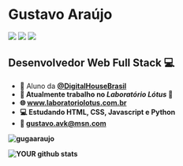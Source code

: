 # Gustavo Araújo
[<img src="https://img.shields.io/badge/linkedin-%230077B5.svg?&style=for-the-badge&logo=linkedin&logoColor=white" />](https://www.linkedin.com/in/GugaAraujo/) [<img src = "https://img.shields.io/badge/instagram-%23E4405F.svg?&style=for-the-badge&logo=instagram&logoColor=white">](https://www.instagram.com/Guga.raujo/) [<img src = "https://img.shields.io/badge/facebook-%231877F2.svg?&style=for-the-badge&logo=facebook&logoColor=white">](https://www.facebook.com/guga.araujovieira)


##  Desenvolvedor Web Full Stack :computer:

- :book: Aluno da <a href="https://github.com/DigitalHouseBrasil" target="_blank"><b>@DigitalHouseBrasil<b></a>
- :office:   Atualmente trabalho no *Laboratório Lótus* :microscope:
- :globe_with_meridians: <a href="https://www.laboratoriolotus.com.br" target="_blank" rel="noopener">www.laboratoriolotus.com.br</a>
- :computer:   Estudando HTML, CSS, Javascript e Python
- :email:   gustavo.avk@msn.com


 <p><img src="https://github-readme-stats.vercel.app/api/top-langs?username=gugaaraujo&show_icons=true&locale=en&layout=compact" alt="gugaaraujo" /></p>

![YOUR github stats](https://github-readme-stats.vercel.app/api?username=GugaAraujo)






